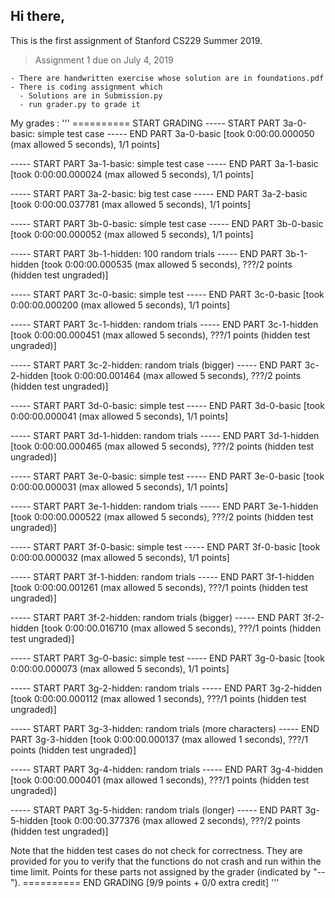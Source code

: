 ## Hi there, 
This is the first assignment of Stanford CS229 Summer 2019.

> Assignment 1 due on July 4, 2019

    - There are handwritten exercise whose solution are in foundations.pdf
    - There is coding assignment which
      - Solutions are in Submission.py
      - run grader.py to grade it

My grades :
 '''
 ========== START GRADING
----- START PART 3a-0-basic: simple test case
----- END PART 3a-0-basic [took 0:00:00.000050 (max allowed 5 seconds), 1/1 points]

----- START PART 3a-1-basic: simple test case
----- END PART 3a-1-basic [took 0:00:00.000024 (max allowed 5 seconds), 1/1 points]

----- START PART 3a-2-basic: big test case
----- END PART 3a-2-basic [took 0:00:00.037781 (max allowed 5 seconds), 1/1 points]

----- START PART 3b-0-basic: simple test case
----- END PART 3b-0-basic [took 0:00:00.000052 (max allowed 5 seconds), 1/1 points]

----- START PART 3b-1-hidden: 100 random trials
----- END PART 3b-1-hidden [took 0:00:00.000535 (max allowed 5 seconds), ???/2 points (hidden test ungraded)]

----- START PART 3c-0-basic: simple test
----- END PART 3c-0-basic [took 0:00:00.000200 (max allowed 5 seconds), 1/1 points]

----- START PART 3c-1-hidden: random trials
----- END PART 3c-1-hidden [took 0:00:00.000451 (max allowed 5 seconds), ???/1 points (hidden test ungraded)]

----- START PART 3c-2-hidden: random trials (bigger)
----- END PART 3c-2-hidden [took 0:00:00.001464 (max allowed 5 seconds), ???/2 points (hidden test ungraded)]

----- START PART 3d-0-basic: simple test
----- END PART 3d-0-basic [took 0:00:00.000041 (max allowed 5 seconds), 1/1 points]

----- START PART 3d-1-hidden: random trials
----- END PART 3d-1-hidden [took 0:00:00.000465 (max allowed 5 seconds), ???/2 points (hidden test ungraded)]

----- START PART 3e-0-basic: simple test
----- END PART 3e-0-basic [took 0:00:00.000031 (max allowed 5 seconds), 1/1 points]

----- START PART 3e-1-hidden: random trials
----- END PART 3e-1-hidden [took 0:00:00.000522 (max allowed 5 seconds), ???/2 points (hidden test ungraded)]

----- START PART 3f-0-basic: simple test
----- END PART 3f-0-basic [took 0:00:00.000032 (max allowed 5 seconds), 1/1 points]

----- START PART 3f-1-hidden: random trials
----- END PART 3f-1-hidden [took 0:00:00.001261 (max allowed 5 seconds), ???/1 points (hidden test ungraded)]

----- START PART 3f-2-hidden: random trials (bigger)
----- END PART 3f-2-hidden [took 0:00:00.016710 (max allowed 5 seconds), ???/1 points (hidden test ungraded)]

----- START PART 3g-0-basic: simple test
----- END PART 3g-0-basic [took 0:00:00.000073 (max allowed 5 seconds), 1/1 points]

----- START PART 3g-2-hidden: random trials
----- END PART 3g-2-hidden [took 0:00:00.000112 (max allowed 1 seconds), ???/1 points (hidden test ungraded)]

----- START PART 3g-3-hidden: random trials (more characters)
----- END PART 3g-3-hidden [took 0:00:00.000137 (max allowed 1 seconds), ???/1 points (hidden test ungraded)]

----- START PART 3g-4-hidden: random trials
----- END PART 3g-4-hidden [took 0:00:00.000401 (max allowed 1 seconds), ???/1 points (hidden test ungraded)]

----- START PART 3g-5-hidden: random trials (longer)
----- END PART 3g-5-hidden [took 0:00:00.377376 (max allowed 2 seconds), ???/2 points (hidden test ungraded)]

Note that the hidden test cases do not check for correctness.
They are provided for you to verify that the functions do not crash and run within the time limit.
Points for these parts not assigned by the grader (indicated by "--").
========== END GRADING [9/9 points + 0/0 extra credit]
 '''